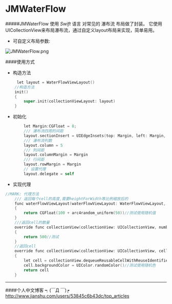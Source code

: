 # JMWaterFlow
#####JMWaterFlow 使用 *Swift* 语言 对常见的 瀑布流 布局做了封装。 它使用UICollectionView来布局瀑布流，通过自定义layout布局来实现，简单易用。 

* 可自定义布局参数:


![JMWaterFlow.png](http://upload-images.jianshu.io/upload_images/1115674-641c59c78a8bbb6d.png?imageMogr2/auto-orient/strip%7CimageView2/2/w/1240)

####使用方式
  
 * 构造方法
  
``` objective-c
     let layout = WaterFlowViewLayout()
    //构造方法
    init()
    {
        super.init(collectionViewLayout: layout)
    } 
```

 * 初始化
 
``` objective-c
        let Margin:CGFloat = 8;
        /// 瀑布流四周的间距
        layout.sectionInsert = UIEdgeInsets(top: Margin, left: Margin, bottom: Margin, right: Margin)
        /// 瀑布流列数
        layout.column = 5
        /// 列间距
        layout.columnMargin = Margin
        /// 行间距
        layout.rowMargin = Margin
        // 设置代理
        layout.delegate = self        
```

 *  实现代理
 
```objective-c
//MARK: 代理方法
    /// 返回每个cell的高度,需要heightForWidth等比例缩放后的
    func waterFlowViewLayout(waterFlowViewLayout: WaterFlowViewLayout, heightForWidth: CGFloat, atIndexPath: NSIndexPath) -> CGFloat
    {
        return CGFloat(100 + arc4random_uniform(50))//测试使用随机值
    }
    ///返回cell的数量
    override func collectionView(collectionView: UICollectionView, numberOfItemsInSection section: Int) -> Int
    {
        return 500//测试
    }
    //返回cell
    override func collectionView(collectionView: UICollectionView, cellForItemAtIndexPath indexPath: NSIndexPath) -> UICollectionViewCell
    {
        let cell = collectionView.dequeueReusableCellWithReuseIdentifier(ReuseIdentifier, forIndexPath: indexPath)
        cell.backgroundColor = UIColor.randomColor()//测试使用随机色
        return cell
    }
```

---
####个人中文博客 ┑(￣Д ￣)┍
<http://www.jianshu.com/users/53845c6b43dc/top_articles>